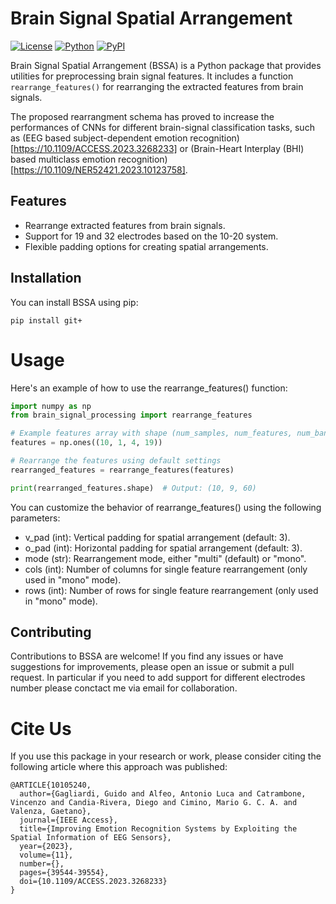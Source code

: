 # Brain Signal Spatial Arrangement

[![License](https://img.shields.io/badge/license-MIT-blue.svg)](LICENSE)
[![Python](https://img.shields.io/badge/python-3.6%20%7C%203.7%20%7C%203.8%20%7C%203.9-blue.svg)](https://www.python.org/)
[![PyPI](https://img.shields.io/pypi/v/brain_signal_processing.svg)](https://pypi.org/project/brain_signal_processing/)

Brain Signal Spatial Arrangement (BSSA) is a Python package that provides utilities for preprocessing brain signal features. It includes a function `rearrange_features()` for rearranging the extracted features from brain signals.

The proposed rearrangment schema has proved to increase the performances of CNNs for different brain-signal classification tasks, such as (EEG based subject-dependent emotion recognition)[https://10.1109/ACCESS.2023.3268233] or (Brain-Heart Interplay (BHI) based multiclass emotion recognition)[https://10.1109/NER52421.2023.10123758].

## Features

- Rearrange extracted features from brain signals.
- Support for 19 and 32 electrodes based on the 10-20 system.
- Flexible padding options for creating spatial arrangements.

## Installation

You can install BSSA using pip:

```shell
pip install git+
```

# Usage
Here's an example of how to use the rearrange_features() function:

```python
import numpy as np
from brain_signal_processing import rearrange_features

# Example features array with shape (num_samples, num_features, num_bands, num_electrodes)
features = np.ones((10, 1, 4, 19))

# Rearrange the features using default settings
rearranged_features = rearrange_features(features)

print(rearranged_features.shape)  # Output: (10, 9, 60)
```

You can customize the behavior of rearrange_features() using the following parameters:

- v_pad (int): Vertical padding for spatial arrangement (default: 3).
- o_pad (int): Horizontal padding for spatial arrangement (default: 3).
- mode (str): Rearrangement mode, either "multi" (default) or "mono".
- cols (int): Number of columns for single feature rearrangement (only used in "mono" mode).
- rows (int): Number of rows for single feature rearrangement (only used in "mono" mode).


## Contributing

Contributions to BSSA are welcome! If you find any issues or have suggestions for improvements, please open an issue or submit a pull request. In particular if you need to add support for different electrodes number please conctact me via email for collaboration.

# Cite Us
If you use this package in your research or work, please consider citing the following article where this approach was published:

```
@ARTICLE{10105240,
  author={Gagliardi, Guido and Alfeo, Antonio Luca and Catrambone, Vincenzo and Candia-Rivera, Diego and Cimino, Mario G. C. A. and Valenza, Gaetano},
  journal={IEEE Access},
  title={Improving Emotion Recognition Systems by Exploiting the Spatial Information of EEG Sensors},
  year={2023},
  volume={11},
  number={},
  pages={39544-39554},
  doi={10.1109/ACCESS.2023.3268233}
}
```





